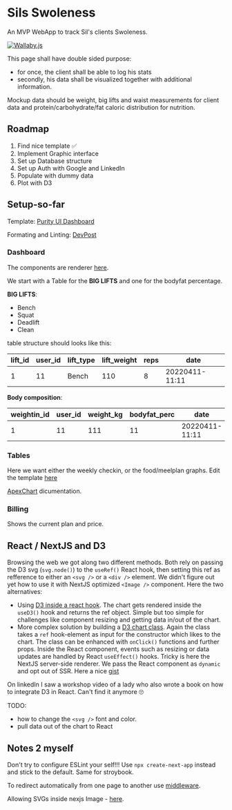# Sils Swoleness

An MVP WebApp to track Sil's clients Swoleness.

[![Wallaby.js](https://img.shields.io/badge/wallaby.js-powered-g.svg?style=for-the-badge&logo=github)](https://wallabyjs.com/oss/)

This page shall have double sided purpose:

-   for once, the client shall be able to log his stats
-   secondly, his data shall be visualized together with additional information.

Mockup data should be weight, big lifts and waist measurements for client data and protein/carbohydrate/fat caloric distribution for nutrition.

## Roadmap

1. Find nice template ✅
1. Implement Graphic interface
1. Set up Database structure
1. Set up Auth with Google and LinkedIn
1. Populate with dummy data
1. Plot with D3

## Setup-so-far

Template: [Purity UI Dashboard](https://demos.creative-tim.com/purity-ui-dashboard)

Formating and Linting: [DevPost](https://dev.to/chgldev/getting-prettier-eslint-and-vscode-to-work-together-3678)

### Dashboard

The components are renderer [here](src/views/Dashboard/Dashboard/index.js).

We start with a Table for the **BIG LIFTS** and one for the bodyfat percentage.

**BIG LIFTS**:

-   Bench
-   Squat
-   Deadlift
-   Clean

table structure should looks like this:

| lift_id | user_id | lift_type | lift_weight | reps | date           |
| ------- | ------- | --------- | ----------- | ---- | -------------- |
| 1       | 11      | Bench     | 110         | 8    | 20220411-11:11 |

**Body composition**:

| weightin_id | user_id | weight_kg | bodyfat_perc | date           |
| ----------- | ------- | --------- | ------------ | -------------- |
| 1           | 11      | 111       | 11           | 20220411-11:11 |

### Tables

Here we want either the weekly checkin, or the food/meelplan graphs.
Edit the template [here](src/views/Dashboard/Tables/index.js)

[ApexChart](https://apexcharts.com/docs/series/) dicumentation.

### Billing

Shows the current plan and price.


## React / NextJS and D3

Browsing the web we got along two different methods. Both rely on passing the D3 svg (`svg.node()`) to the `useRef()` React hook, then setting this ref as refference to either an `<svg />` or a `<div />` element. We didn't figure out yet how to use it with NextJS optimized `<Image />` component. Here the two alternatives:

 - Using [D3 inside a react hook](https://www.pluralsight.com/guides/using-d3.js-inside-a-react-app). The chart gets rendered inside the `useD3()` hook and returns the ref object. Simple but too simple for challenges like component resizing and getting data in/out of the chart.
 - More complex solution by building a [D3 chart class](https://levelup.gitconnected.com/react-hooks-and-d3-39be1d900fb). Again the class takes a `ref` hook-element as input for the constructor which likes to the chart. The class can be enhanced with `onClick()` functions and further props. Inside the React component, events such as resizing or data updates are handled by React `useEffect()` hooks. Tricky is here the NextJS server-side renderer. We pass the React component as `dynamic` and opt out of SSR. Here a nice [gist](https://gist.github.com/stopyransky/fe3fd908055be08f2c8df4600962ff0e#file-reactcomponent-js)

On linkedIn I saw a workshop video of a lady who also wrote a book on how to integrate D3 in React. Can't find it anymore 🙄

TODO:
 - how to change the `<svg />` font and color.
 - pull data out of the chart to React

## Notes 2 myself

Don't try to configure ESLint your self!!! Use `npx create-next-app` instead and stick to the default.
Same for stroybook.

To redirect automatically from one page to another use [middleware](https://nextjs.org/docs/messages/middleware-relative-urls).

Allowing SVGs inside nexjs Image - [here](https://nextjs.org/docs/api-reference/next/image#dangerously-allow-svg).

